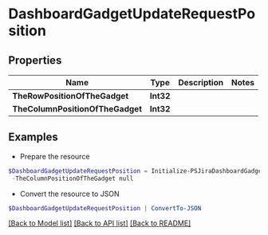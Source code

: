 # DashboardGadgetUpdateRequestPosition
## Properties

Name | Type | Description | Notes
------------ | ------------- | ------------- | -------------
**TheRowPositionOfTheGadget** | **Int32** |  | 
**TheColumnPositionOfTheGadget** | **Int32** |  | 

## Examples

- Prepare the resource
```powershell
$DashboardGadgetUpdateRequestPosition = Initialize-PSJiraDashboardGadgetUpdateRequestPosition  -TheRowPositionOfTheGadget null `
 -TheColumnPositionOfTheGadget null
```

- Convert the resource to JSON
```powershell
$DashboardGadgetUpdateRequestPosition | ConvertTo-JSON
```

[[Back to Model list]](../README.md#documentation-for-models) [[Back to API list]](../README.md#documentation-for-api-endpoints) [[Back to README]](../README.md)

